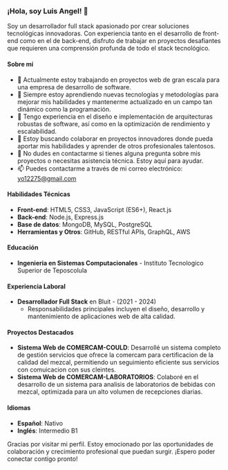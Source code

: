 ### ¡Hola, soy Luis Angel! 👋

Soy un desarrollador full stack apasionado por crear soluciones tecnológicas innovadoras. Con experiencia tanto en el desarrollo de front-end como en el de back-end, disfruto de trabajar en proyectos desafiantes que requieren una comprensión profunda de todo el stack tecnológico.

#### Sobre mí

- 🔭 Actualmente estoy trabajando en proyectos web de gran escala para una empresa de desarrollo de software.
- 🌱 Siempre estoy aprendiendo nuevas tecnologías y metodologías para mejorar mis habilidades y mantenerme actualizado en un campo tan dinámico como la programación.
- 💼 Tengo experiencia en el diseño e implementación de arquitecturas robustas de software, así como en la optimización de rendimiento y escalabilidad.
- 👯 Estoy buscando colaborar en proyectos innovadores donde pueda aportar mis habilidades y aprender de otros profesionales talentosos.
- 💬 No dudes en contactarme si tienes alguna pregunta sobre mis proyectos o necesitas asistencia técnica. Estoy aquí para ayudar.
- 📫 Puedes contactarme a través de mi correo electrónico: yo12275@gmail.com

#### Habilidades Técnicas

- **Front-end**: HTML5, CSS3, JavaScript (ES6+), React.js
- **Back-end**: Node.js, Express.js
- **Base de datos**: MongoDB, MySQL, PostgreSQL
- **Herramientas y Otros**: GitHub, RESTful APIs, GraphQL, AWS

#### Educación

- **Ingenieria en Sistemas Computacionales** - Instituto Tecnologico Superior de Teposcolula

#### Experiencia Laboral

- **Desarrollador Full Stack** en Bluit - (2021 - 2024)
  - Responsabilidades principales incluyen el diseño, desarrollo y mantenimiento de aplicaciones web de alta calidad.

#### Proyectos Destacados

- **Sistema Web de COMERCAM-COULD**: Desarrollé un sistema completo de gestión servicios que ofrece la comercam para certificacion de la calidad del mezcal, permitiendo un seguimiento eficiente sus servicios con comuicacion con sus cleintes.
- **Sistema Web de COMERCAM-LABORATORIOS**: Colaboré en el desarrollo de un sistema para analisis de laboratorios de bebidas con mezcal, optimizada para un alto volumen de recepciones diarias.

#### Idiomas

- **Español**: Nativo
- **Inglés**: Intermedio B1

Gracias por visitar mi perfil. Estoy emocionado por las oportunidades de colaboración y crecimiento profesional que puedan surgir. ¡Espero poder conectar contigo pronto!
